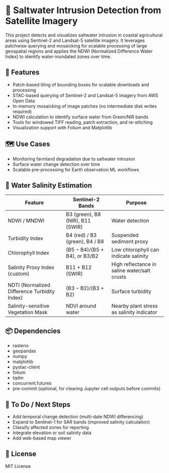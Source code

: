 # 🌊 Saltwater Intrusion Detection from Satellite Imagery

This project detects and visualizes saltwater intrusion in coastal agricultural areas using Sentinel-2 and Landsat-5 satellite imagery. It leverages patchwise querying and mosaicking for scalable processing of large geospatial regions and applies the NDWI (Normalized Difference Water Index) to identify water-inundated zones over time.

## 🚀 Features
- Patch-based tiling of bounding boxes for scalable downloads and processing
- STAC-based querying of Sentinel-2 and Landsat-5 imagery from AWS Open Data
- In-memory mosaicking of image patches (no intermediate disk writes required)
- NDWI calculation to identify surface water from Green/NIR bands
- Tools for windowed TIFF reading, patch extraction, and re-stitching
- Visualization support with Folium and Matplotlib

## 🗺️ Use Cases
- Monitoring farmland degradation due to saltwater intrusion
- Surface water change detection over time
- Scalable pre-processing for Earth observation ML workflows

## 🧂 Water Salinity Estimation
| **Feature**                      | **Sentinel-2 Bands**        | **Purpose**                                          |
|----------------------------------|------------------------------|------------------------------------------------------|
| NDWI / MNDWI                    | B3 (green), B8 (NIR), B11 (SWIR) | Water detection                                    |
| Turbidity Index                 | B4 (red) / B3 (green), B4 / B8 | Suspended sediment proxy                         |
| Chlorophyll Index              | (B5 − B4)/(B5 + B4), or B3/B2  | Low chlorophyll can indicate salinity              |
| Salinity Proxy Index (custom)  | B11 + B12 (SWIR)              | High reflectance in saline water/salt crusts       |
| NDTI (Normalized Difference Turbidity Index) | (B3 − B2)/(B3 + B2)   | Surface turbidity                                  |
| Salinity-sensitive Vegetation Mask | NDVI around water         | Nearby plant stress as salinity indicator          |


## 📦 Dependencies
- rasterio
- geopandas
- numpy
- matplotlib
- pystac-client
- folium
- tqdm
- concurrent.futures
- pre-commit (optional, for clearing Jupyter cell outputs before commits)

## 📍 To Do / Next Steps
- Add temporal change detection (multi-date NDWI differencing)
- Expand to Sentinel-1 for SAR bands (improved salinity calculation)
- Classify affected zones for reporting
- Integrate elevation or soil salinity data
- Add web-based map viewer

## 📖 License

MIT License